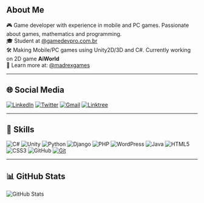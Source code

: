 ## About Me

🎮 Game developer with experience in mobile and PC games. Passionate about games, mathematics and programming.  
🎓 Student at [@gamedevpro.com.br](https://gamedevpro.com.br)  
🛠️ Making Mobile/PC games using Unity2D/3D and C#. Currently working on 2D game **AiWorld**  
🔗 Learn more at: [@madrexgames](https://twitter.com/madrexgames)

---

## 🌐 Social Media

[![LinkedIn](https://img.shields.io/badge/LinkedIn-0A66C2?style=for-the-badge&logo=linkedin&logoColor=white)](https://www.linkedin.com/in/andreantoniobezerra/) 
[![Twitter](https://img.shields.io/badge/Twitter-1DA1F2?style=for-the-badge&logo=twitter&logoColor=white)](https://twitter.com/madrexgames) 
[![Gmail](https://img.shields.io/badge/Gmail-EA4335?style=for-the-badge&logo=gmail&logoColor=white)](mailto:andreantoniobr@gmail.com) 
[![Linktree](https://img.shields.io/badge/Linktree-39E09B?style=for-the-badge&logo=linktree&logoColor=white)](https://linktr.ee/andreantoniobr)

---

## 🧰 Skills

![C#](https://img.shields.io/badge/C%23-239120?style=for-the-badge&logo=c-sharp&logoColor=white)
![Unity](https://img.shields.io/badge/Unity-000000?style=for-the-badge&logo=unity&logoColor=white)
![Python](https://img.shields.io/badge/Python-3776AB?style=for-the-badge&logo=python&logoColor=white)
![Django](https://img.shields.io/badge/Django-092E20?style=for-the-badge&logo=django&logoColor=white)
![PHP](https://img.shields.io/badge/PHP-777BB4?style=for-the-badge&logo=php&logoColor=white)
![WordPress](https://img.shields.io/badge/WordPress-21759B?style=for-the-badge&logo=wordpress&logoColor=white)
![Java](https://img.shields.io/badge/Java-007396?style=for-the-badge&logo=java&logoColor=white)
![HTML5](https://img.shields.io/badge/HTML5-E34F26?style=for-the-badge&logo=html5&logoColor=white) 
![CSS3](https://img.shields.io/badge/CSS3-1572B6?style=for-the-badge&logo=css3&logoColor=white) 
![GitHub](https://img.shields.io/badge/GitHub-181717?style=for-the-badge&logo=github&logoColor=white) 
[![Git](https://img.shields.io/badge/Git-F05032?style=for-the-badge&logo=git&logoColor=white)](https://git-scm.com/doc)

---

## 📊 GitHub Stats

![GitHub Stats](https://github-readme-stats.vercel.app/api?username=andreantoniobr&theme=transparent&bg_color=ffffff&border_color=dddddd&show_icons=true&icon_color=0A66C2&title_color=333&text_color=000&hide_title=true&hide=stars)
